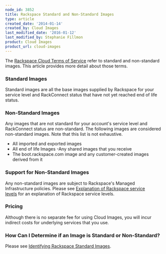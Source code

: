 ```yaml
---
node_id: 3852
title: Rackspace Standard and Non-Standard Images
type: article
created_date: '2014-01-14'
created_by: Cloud Images
last_modified_date: '2016-01-12'
last_modified_by: Stephanie Fillmon
product: Cloud Images
product_url: cloud-images
---
```


The [Rackspace Cloud Terms of Service](http://www.rackspace.com/information/legal/cloud/tos) refer to standard and non-standard images.&nbsp;This article provides more detail about those terms.

### Standard Images

Standard images are all the base images supplied by Rackspace for your service level and RackConnect status that have not yet reached end of life status.

### Non-Standard Images

Any images that are not standard for your account's service level and RackConnect status are non-standard. The following images are considered non-standard images. Note that this list is not exhaustive.

- All imported and exported images
- All end of life Images
-Any shared images that you receive
- The boot.rackspace.com image and any customer-created images derived from it

### Support for Non-Standard Images

Any non-standard images are subject to Rackspace's Managed Infrastructure policies. Please see [Explanation of Rackspace service levels](http://www.rackspace.com/cloud/service-levels/)&nbsp;for an explanation of Rackspace service levels.

### Pricing

Although there is no separate fee for using Cloud Images, you will incur indirect costs for underlying services that you use.

### How Can I Determine if an Image is Standard or Non-Standard?

Please see [Identifying Rackspace Standard Images](/how-to/identifying-rackspace-standard-images).
